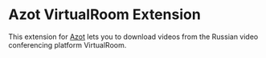 # Azot VirtualRoom Extension

This extension for [Azot](https://github.com/azot-labs/azot) lets you to download videos from the Russian video conferencing platform VirtualRoom.
